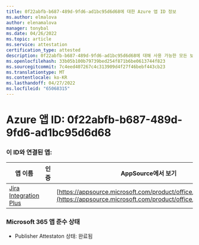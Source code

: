 ```yaml
---
title: 0f22abfb-b687-489d-9fd6-ad1bc95d6d68에 대한 Azure 앱 ID 정보
ms.author: elmalova
author: elenamalova
manager: tonybal
ms.date: 04/26/2022
ms.topic: article
ms.service: attestation
certification_type: attested
description: 0f22abfb-b687-489d-9fd6-ad1bc95d6d68에 대해 사용 가능한 모든 보안 및 규정 준수 정보입니다.
ms.openlocfilehash: 33b05b100b79739bed254f871b6be0613744f823
ms.sourcegitcommit: 7c4eed407267c4c313909d4f27f46bebf443cb23
ms.translationtype: MT
ms.contentlocale: ko-KR
ms.lasthandoff: 04/27/2022
ms.locfileid: "65068315"
---
```

# <a name="azure-app-id-0f22abfb-b687-489d-9fd6-ad1bc95d6d68"></a>Azure 앱 ID: 0f22abfb-b687-489d-9fd6-ad1bc95d6d68


### <a name="apps-associated-with-this-id"></a>이 ID와 연결된 앱:
| **앱 이름** | **인증** | **AppSource에서 보기** |
|--------------|---------------|-----------------------|
| [Jira Integration Plus](../forward/WA200003847.md) |  | [https://appsource.microsoft.com/product/office/WA200003847](https://appsource.microsoft.com/product/office/WA200003847) |

### <a name="microsoft-365-app-compliance-status"></a>Microsoft 365 앱 준수 상태
- Publisher Attestaton 상태: 완료됨
